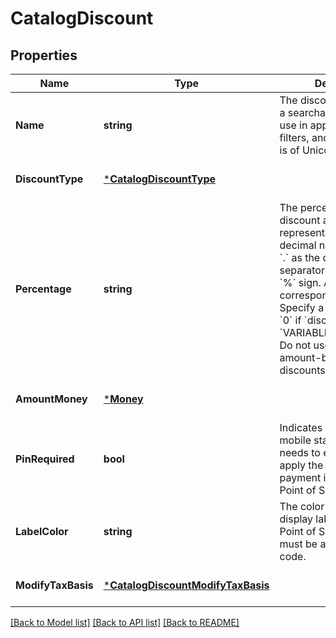 # CatalogDiscount

## Properties
Name | Type | Description | Notes
------------ | ------------- | ------------- | -------------
**Name** | **string** | The discount name. This is a searchable attribute for use in applicable query filters, and its value length is of Unicode code points. | [optional] [default to null]
**DiscountType** | [***CatalogDiscountType**](CatalogDiscountType.md) |  | [optional] [default to null]
**Percentage** | **string** | The percentage of the discount as a string representation of a decimal number, using a &#x60;.&#x60; as the decimal separator and without a &#x60;%&#x60; sign. A value of &#x60;7.5&#x60; corresponds to &#x60;7.5%&#x60;. Specify a percentage of &#x60;0&#x60; if &#x60;discount_type&#x60; is &#x60;VARIABLE_PERCENTAGE&#x60;.  Do not use this field for amount-based or variable discounts. | [optional] [default to null]
**AmountMoney** | [***Money**](Money.md) |  | [optional] [default to null]
**PinRequired** | **bool** | Indicates whether a mobile staff member needs to enter their PIN to apply the discount to a payment in the Square Point of Sale app. | [optional] [default to null]
**LabelColor** | **string** | The color of the discount display label in the Square Point of Sale app. This must be a valid hex color code. | [optional] [default to null]
**ModifyTaxBasis** | [***CatalogDiscountModifyTaxBasis**](CatalogDiscountModifyTaxBasis.md) |  | [optional] [default to null]

[[Back to Model list]](../README.md#documentation-for-models) [[Back to API list]](../README.md#documentation-for-api-endpoints) [[Back to README]](../README.md)

